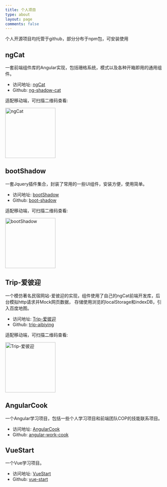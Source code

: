 ```yaml
---
title: 个人项目
type: about
layout: page
comments: false
---
```


<style>
    .project-img {
        width:160px;
        height:160px;
    }
</style>

个人开源项目均托管于github，部分分布于npm包，可安装使用

## ngCat
  一套前端组件库的Angular实现，包括珊格系统，模式以及各种开箱即用的通用组件。
  
  - 访问地址: <a href="http://blueskyawen.com/ng-shadow-cat/" target="_blank">ngCat</a>  
  - Github: <a href="https://github.com/blueskyawen/ng-shadow-cat" target="_blank">ng-shadow-cat</a>  
  
  适配移动端，可扫描二维码查看:  

<img class="project-img" src="/images/ncCat.png" alt="ngCat">


## bootShadow
  一套Jquery插件集合，封装了常用的一些UI组件，安装方便，使用简单。
  
  - 访问地址: <a href="http://blueskyawen.com/boot-shadow/" target="_blank">bootShadow</a>  
  - Github: <a href="https://github.com/blueskyawen/boot-shadow" target="_blank">boot-shadow</a>  
  
  适配移动端，可扫描二维码查看:  
  
<img class="project-img" src="/images/bootshadow.png" alt="bootShadow">
  

## Trip-爱彼迎
  一个模仿著名民宿网站-爱彼迎的实现，组件使用了自己的ngCat前端开发库，后台模拟http请求并Mock网页数据，
  存储使用浏览的localStorage和indexDB，引入百度地图。
  
  - 访问地址: <a href="http://blueskyawen.com/ng-trip-aibiying/" target="_blank">Trip-爱彼迎</a>  
  - Github: <a href="https://github.com/blueskyawen/ng-trip-aibiying" target="_blank">trip-aibiying</a>  
  
  适配移动端，可扫描二维码查看:  

<img class="project-img" src="/images/aibiying.png" alt="Trip-爱彼迎">
  
  
## AngularCook
  一个Angular学习项目，包括一些个人学习项目和前端团队COP的技能联系项目。
  
  - 访问地址: <a href="http://blueskyawen.com/angular-work-cook/" target="_blank">AngularCook</a>  
  - Github: <a href="https://github.com/blueskyawen/angular-work-cook" target="_blank">angular-work-cook</a> 
  
  
## VueStart
  一个Vue学习项目。
  
  - 访问地址: <a href="http://blueskyawen.com/vue-start/" target="_blank">VueStart</a>  
  - Github: <a href="https://github.com/blueskyawen/vue-start" target="_blank">vue-start</a> 

